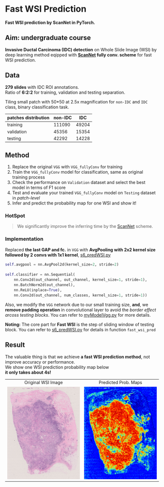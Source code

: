 # Fast WSI Prediction  
**Fast WSI prediction by ScanNet in PyTorch.**  


## Aim: undergraduate course  
**Invasive Ductal Carcinoma (IDC) detection** on Whole Slide Image (WSI) by deep learning method eqipped with **[ScanNet](https://ieeexplore.ieee.org/abstract/document/8354169/) fully conv. scheme** for fast WSI prediction.  

  
## Data  
**279 slides** with IDC ROI annotations.  
Ratio of **6:2:2** for training, validation and testing separation.  

Tiling small patch with 50\*50 at 2.5x magnification for `non-IDC` and `IDC` class, binary classification task.  

| patches distribution     |  non-IDC  |  IDC  |
| -------------------------|  -----    | ----- |
| training                 | 111090    | 49204 |
| validation               | 45356     | 15354 |
| testing                  | 42292     | 14228 |


## Method
1. Replace the original `VGG` with `VGG_fullyConv` for training  
2. Train the `VGG_fullyConv` model for classification, same as original training process  
3. Check the performance on `Validation` dataset and select the best model in terms of F1 score  
4. Test and evaluate your trained `VGG_fullyConv` model on `Testing` dataset in *patch-level*   
5. Infer and predict the probability map for one WSI and show it!  

### HotSpot  
> We significantly improve the inferring time by the [ScanNet](https://ieeexplore.ieee.org/abstract/document/8354169) scheme.  

### Implementation
Replaced **the last GAP and fc.** in `VGG` with **AvgPooling with 2x2 kernel size followed by 2 convs  with 1x1 kernel**, [s6_predWSI.py](https://github.com/gatsby2016/Fast-WSI-Prediction/blob/master/codes/s6_predWSI.py)    
```python
self.avgpool = nn.AvgPool2d(kernel_size=2, stride=2)

self.classifier = nn.Sequential(
    nn.Conv2d(out_channel, out_channel, kernel_size=1, stride=1),
    nn.BatchNorm2d(out_channel),
    nn.ReLU(inplace=True),
    nn.Conv2d(out_channel, num_classes, kernel_size=1, stride=1))
```   

Also, we modify the `VGG` network due to our small training size, **and**, we **remove padding operation** in convolutional layer to avoid the *border effect arcoss testing blocks*. You can refer to [myModelVgg.py](https://github.com/gatsby2016/Fast-WSI-Prediction/blob/master/codes/myModelVgg.py) for more details.  


**Noting:** The core part for **Fast WSI** is the step of sliding window of testing block. You can refer to [s6_predWSI.py](https://github.com/gatsby2016/Fast-WSI-Prediction/blob/master/codes/s6_predWSI.py) for details in function `fast_wsi_pred`  


## Result
The valuable thing is that we achieve **a fast WSI prediction method**, not improve accuracy or performance.  
We show one WSI prediction probability map below  
 **it only takes about 4s!**  
<table border=0 width="50px" >
	<tbody> 
    <tr>		<td width="40%" align="center"> Original WSI Image </td>
			<td width="40%" align="center"> Predicted Prob. Maps </td>
		</tr>
		<tr>
			<td width="40%" align="center"> <img src="https://github.com/gatsby2016/Fast-WSI-Prediction/blob/master/results/wsi.png"> </td>
			<td width="40%" align="center"> <img src="https://github.com/gatsby2016/Fast-WSI-Prediction/blob/master/results/FastWSI_Pred.png"> </td>
		</tr>
	</tbody>
</table>
